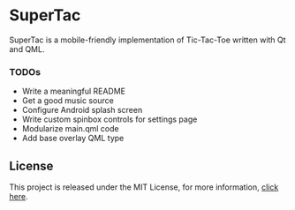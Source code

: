 # SuperTac

SuperTac is a mobile-friendly implementation of Tic-Tac-Toe written with Qt and QML.

### TODOs

- Write a meaningful README
- Get a good music source
- Configure Android splash screen
- Write custom spinbox controls for settings page
- Modularize main.qml code
- Add base overlay QML type

## License

This project is released under the MIT License, for more information, [click here](License.md).
